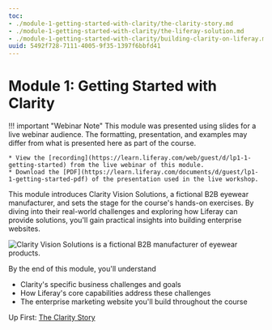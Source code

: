 ```yaml
---
toc:
- ./module-1-getting-started-with-clarity/the-clarity-story.md
- ./module-1-getting-started-with-clarity/the-liferay-solution.md
- ./module-1-getting-started-with-clarity/building-clarity-on-liferay.md
uuid: 5492f728-7111-4005-9f35-1397f6bbfd41
---
```

# Module 1: Getting Started with Clarity

!!! important "Webinar Note"
    This module was presented using slides for a live webinar audience. The formatting, presentation, and examples may differ from what is presented here as part of the course.

    * View the [recording](https://learn.liferay.com/web/guest/d/lp1-1-getting-started) from the live webinar of this module.
    * Download the [PDF](https://learn.liferay.com/documents/d/guest/lp1-1-getting-started-pdf) of the presentation used in the live workshop.

This module introduces Clarity Vision Solutions, a fictional B2B eyewear manufacturer, and sets the stage for the course's hands-on exercises. By diving into their real-world challenges and exploring how Liferay can provide solutions, you'll gain practical insights into building enterprise websites. 

![Clarity Vision Solutions is a fictional B2B manufacturer of eyewear products.](./module-1-getting-started-with-clarity/images/01.png)

By the end of this module, you'll understand

* Clarity's specific business challenges and goals
* How Liferay's core capabilities address these challenges
* The enterprise marketing website you'll build throughout the course

Up First: [The Clarity Story](./module-1-getting-started-with-clarity/the-clarity-story.md)
